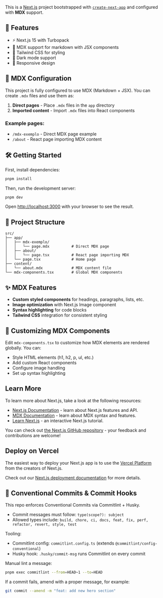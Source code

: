 This is a [Next.js](https://nextjs.org) project bootstrapped with [`create-next-app`](https://nextjs.org/docs/app/api-reference/cli/create-next-app) and configured with **MDX** support.

## 🚀 Features

- ⚡ Next.js 15 with Turbopack
- 📝 MDX support for markdown with JSX components
- 🎨 Tailwind CSS for styling
- 🌙 Dark mode support
- 📱 Responsive design

## 📝 MDX Configuration

This project is fully configured to use MDX (Markdown + JSX). You can create `.mdx` files and use them as:

1. **Direct pages** - Place `.mdx` files in the `app` directory
2. **Imported content** - Import `.mdx` files into React components

### Example pages:
- `/mdx-exemplo` - Direct MDX page example
- `/about` - React page importing MDX content

## 🛠️ Getting Started

First, install dependencies:

```bash
pnpm install
```

Then, run the development server:

```bash
pnpm dev
```

Open [http://localhost:3000](http://localhost:3000) with your browser to see the result.

## 📁 Project Structure

```
src/
├── app/
│   ├── mdx-exemplo/
│   │   └── page.mdx          # Direct MDX page
│   ├── about/
│   │   └── page.tsx          # React page importing MDX
│   └── page.tsx              # Home page
├── content/
│   └── about.mdx             # MDX content file
└── mdx-components.tsx        # Global MDX components
```

## ✨ MDX Features

- **Custom styled components** for headings, paragraphs, lists, etc.
- **Image optimization** with Next.js Image component
- **Syntax highlighting** for code blocks
- **Tailwind CSS** integration for consistent styling

## 🎨 Customizing MDX Components

Edit `mdx-components.tsx` to customize how MDX elements are rendered globally. You can:

- Style HTML elements (h1, h2, p, ul, etc.)
- Add custom React components
- Configure image handling
- Set up syntax highlighting

## Learn More

To learn more about Next.js, take a look at the following resources:

- [Next.js Documentation](https://nextjs.org/docs) - learn about Next.js features and API.
- [MDX Documentation](https://mdxjs.com/) - learn about MDX syntax and features.
- [Learn Next.js](https://nextjs.org/learn) - an interactive Next.js tutorial.

You can check out [the Next.js GitHub repository](https://github.com/vercel/next.js) - your feedback and contributions are welcome!

## Deploy on Vercel

The easiest way to deploy your Next.js app is to use the [Vercel Platform](https://vercel.com/new?utm_medium=default-template&filter=next.js&utm_source=create-next-app&utm_campaign=create-next-app-readme) from the creators of Next.js.

Check out our [Next.js deployment documentation](https://nextjs.org/docs/app/building-your-application/deploying) for more details.

## 🧩 Conventional Commits & Commit Hooks

This repo enforces Conventional Commits via Commitlint + Husky.

- Commit messages must follow: `type(scope?): subject`
- Allowed types include: `build, chore, ci, docs, feat, fix, perf, refactor, revert, style, test`

Tooling:
- Commitlint config: `commitlint.config.ts` (extends `@commitlint/config-conventional`)
- Husky hook: `.husky/commit-msg` runs Commitlint on every commit

Manual lint a message:

```bash
pnpm exec commitlint --from=HEAD~1 --to=HEAD
```

If a commit fails, amend with a proper message, for example:

```bash
git commit --amend -m "feat: add new hero section"
```
